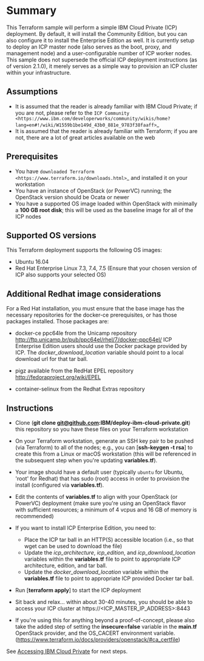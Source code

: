 Summary
=======

This Terraform sample will perform a simple IBM Cloud Private (ICP) deployment.
By default, it will install the Community Edition, but you can also configure
it to install the Enterprise Edition as well. It is currently setup to deploy
an ICP master node (also serves as the boot, proxy, and management node) and a
user-configurable number of ICP worker nodes. This sample does not supersede
the official ICP deployment instructions (as of version 2.1.0), it merely serves
as a simple way to provision an ICP cluster within your infrastructure.

Assumptions
-----------
* It is assumed that the reader is already familiar with IBM Cloud Private;
  if you are not, please refer to the `ICP Community
  <https://www.ibm.com/developerworks/community/wikis/home?lang=en#!/wiki/W1559b1be149d_43b0_881e_9783f38faaff>`_
* It is assumed that the reader is already familiar with Terraform; if you
  are not, there are a lot of great articles available on the web

Prerequisites
-------------
* You have `downloaded Terraform
  <https://www.terraform.io/downloads.html>`_ and installed it on your workstation
* You have an instance of OpenStack (or PowerVC) running; the OpenStack version
  should be Ocata or newer
* You have a supported OS image loaded within OpenStack with minimally a
  **100 GB root disk**; this will be used as the baseline image for all of the
  ICP nodes

Supported OS versions
---------------------
This Terraform deployment supports the following OS images:
* Ubuntu 16.04
* Red Hat Enterprise Linux 7.3, 7.4, 7.5
  (Ensure that your chosen version of ICP also supports your selected OS)

Additional Redhat image considerations
------------------------------------

For a Red Hat installation, you must ensure that the base image has 
the necessary repositories for the docker-ce prerequisites, or has those 
packages installed. Those packages are:

* docker-ce ppc64le from the Unicamp repository
  http://ftp.unicamp.br/pub/ppc64el/rhel/7/docker-ppc64el/
  ICP Enterprise Edition users should use the Docker package provided by ICP. 
  The *docker_download_location* variable should point to a local download 
  url for that tar ball. 

* pigz available from the RedHat EPEL repository 
  http://fedoraproject.org/wiki/EPEL

* container-selinux from the Redhat Extras repository

Instructions
------------
* Clone (**git clone git@github.com:IBM/deploy-ibm-cloud-private.git**)
  this repository so you have these files on your Terraform workstation
* On your Terraform workstation, generate an SSH key pair to be pushed (via
  Terraform) to all of the nodes; e.g., you can [**ssh-keygen -t rsa**] to
  create this from a Linux or macOS workstation (this will be referenced in
  the subsequent step when you're updating **variables.tf**).
* Your image should have a default user (typically `ubuntu` for Ubuntu, 'root'
  for Redhat) that has sudo (root) access in order to provision the install 
  (configured via **variables.tf**).
* Edit the contents of **variables.tf** to align with your OpenStack
  (or PowerVC) deployment (make sure you're using an OpenStack flavor with
  sufficient resources; a minimum of 4 vcpus and 16 GB of memory is recommended)
* If you want to install ICP Enterprise Edition, you need to:

  * Place the ICP tar ball in an HTTP(S) accessible location (i.e., so that
    wget can be used to download the file)
  * Update the *icp_architecture*, *icp_edition*, and *icp_download_location*
    variables within the **variables.tf** file to point to appropriate ICP
    architecture, edition, and tar ball.
  * Update the *docker_download_location* variable within the **variables.tf** 
    file to point to appropriate ICP provided Docker tar ball.
* Run [**terraform apply**] to start the ICP deployment
* Sit back and relax... within about 30-40 minutes, you should be able to
  access your ICP cluster at https://<ICP_MASTER_IP_ADDRESS>:8443
* If you're using this for anything beyond a proof-of-concept, please also take
  the added step of setting the **insecure=false** variable in the **main.tf**
  OpenStack provider, and the OS_CACERT environment variable.
  (https://www.terraform.io/docs/providers/openstack/#ca_certfile)

See [Accessing IBM Cloud Private](/README.md#accessing-ibm-cloud-private) for next steps.
